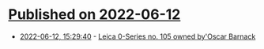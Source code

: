 # [Published on 2022-06-12](index.md)

* [2022-06-12, 15:29:40](https://news.ycombinator.com/item?id=31715236) - [Leica 0-Series no. 105 owned by'Oscar Barnack](https://www.leitz-auction.com/auction/en/auktion34/auction40/article/305.html)
